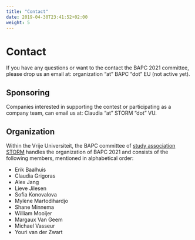 ```yaml
---
title: "Contact"
date: 2019-04-30T23:41:52+02:00
weight: 5
---
```


# Contact

If you have any questions or want to the contact the BAPC 2021 committee, please drop us an email at: organization “at” BAPC “dot” EU (not active yet).

## Sponsoring

Companies interested in supporting the contest or participating as a company team, can email us at: Claudia “at” STORM “dot” VU.

## Organization

Within the Vrije Universiteit, the BAPC committee of [study association STORM](https://storm.vu) handles the organization of BAPC 2021 and consists of the following members, mentioned in alphabetical order:

- Erik Baalhuis
- Claudia Grigoras
- Alex Jang
- Lieve Jilesen
- Sofia Konovalova
- Mylène Martodihardjo
- Shane Minnema
- William Mooijer
- Margaux Van Geem
- Michael Vasseur
- Youri van der Zwart
